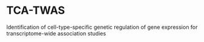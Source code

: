 # TCA-TWAS
Identification of cell-type-specific genetic regulation of gene expression for transcriptome-wide association studies
